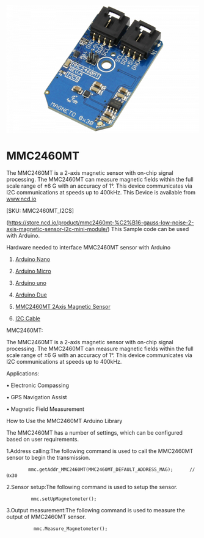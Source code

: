 [![MMC2460MT](MMC2460MT_I2C.png)](https://store.ncd.io/product/mmc2460mt-%C2%B16-gauss-low-noise-2-axis-magnetic-sensor-i2c-mini-module/)

# MMC2460MT

The MMC2460MT is a 2-axis magnetic sensor with on-chip signal processing. The MMC2460MT can measure magnetic fields within the full scale range of ±6 G with an accuracy of 1°. This device communicates via I2C communications at speeds up to 400kHz.
This Device is available from www.ncd.io 

[SKU: MMC2460MT_I2CS]

(https://store.ncd.io/product/mmc2460mt-%C2%B16-gauss-low-noise-2-axis-magnetic-sensor-i2c-mini-module/)
This Sample code can be used with Arduino.

Hardware needed to interface MMC2460MT sensor with Arduino

1. <a href="https://store.ncd.io/product/i2c-shield-for-arduino-nano/">Arduino Nano</a>

2. <a href="https://store.ncd.io/product/i2c-shield-for-arduino-micro-with-i2c-expansion-port/">Arduino Micro</a>

3. <a href="https://store.ncd.io/product/i2c-shield-for-arduino-uno/">Arduino uno</a>

4. <a href="https://store.ncd.io/product/dual-i2c-shield-for-arduino-due-with-modular-communications-interface/">Arduino Due</a>

5. <a href="https://store.ncd.io/product/mmc2460mt-%C2%B16-gauss-low-noise-2-axis-magnetic-sensor-i2c-mini-module/">MMC2460MT 2Axis Magnetic Sensor</a>

6. <a href="https://store.ncd.io/product/i%C2%B2c-cable/">I2C Cable</a>

MMC2460MT:

The MMC2460MT is a 2-axis magnetic sensor with on-chip signal processing. The MMC2460MT can measure magnetic fields within the full scale range of ±6 G with an accuracy of 1°. This device communicates via I2C communications at speeds up to 400kHz.

Applications:

• Electronic Compassing

• GPS Navigation Assist

• Magnetic Field Measurement

How to Use the MMC2460MT Arduino Library

The MMC2460MT has a number of settings, which can be configured based on user requirements.
          
1.Address calling:The following command is used to call the MMC2460MT sensor to begin the transmission.

            mmc.getAddr_MMC2460MT(MMC2460MT_DEFAULT_ADDRESS_MAG);      // 0x30
            
2.Sensor setup:The following command is used to setup the sensor.

             mmc.setUpMagnetometer();
             
3.Output measurement:The following command is used to measure the output of MMC2460MT sensor.             
             
              mmc.Measure_Magnetometer();

